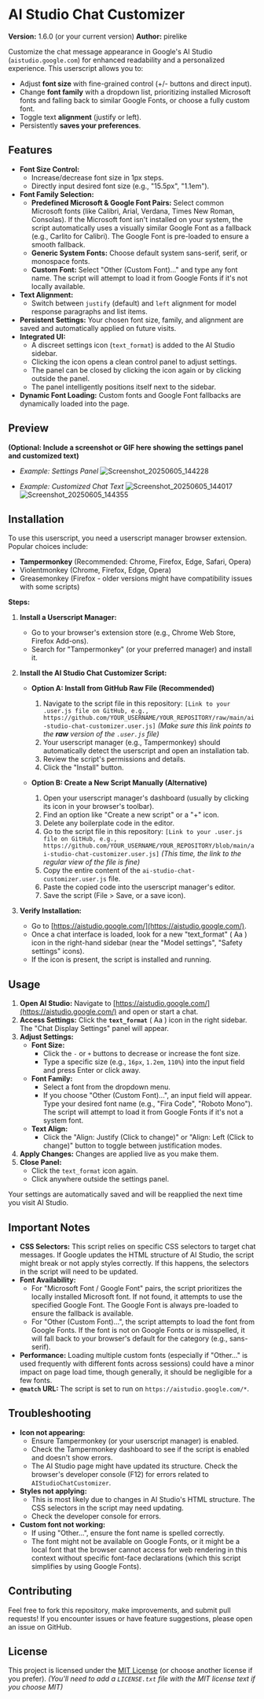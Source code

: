 # AI Studio Chat Customizer

**Version:** 1.6.0 (or your current version)
**Author:** pirelike

Customize the chat message appearance in Google's AI Studio (`aistudio.google.com`) for enhanced readability and a personalized experience. This userscript allows you to:

*   Adjust **font size** with fine-grained control (+/- buttons and direct input).
*   Change **font family** with a dropdown list, prioritizing installed Microsoft fonts and falling back to similar Google Fonts, or choose a fully custom font.
*   Toggle text **alignment** (justify or left).
*   Persistently **saves your preferences**.

## Features

*   **Font Size Control:**
    *   Increase/decrease font size in 1px steps.
    *   Directly input desired font size (e.g., "15.5px", "1.1em").
*   **Font Family Selection:**
    *   **Predefined Microsoft & Google Font Pairs:** Select common Microsoft fonts (like Calibri, Arial, Verdana, Times New Roman, Consolas). If the Microsoft font isn't installed on your system, the script automatically uses a visually similar Google Font as a fallback (e.g., Carlito for Calibri). The Google Font is pre-loaded to ensure a smooth fallback.
    *   **Generic System Fonts:** Choose default system sans-serif, serif, or monospace fonts.
    *   **Custom Font:** Select "Other (Custom Font)..." and type any font name. The script will attempt to load it from Google Fonts if it's not locally available.
*   **Text Alignment:**
    *   Switch between `justify` (default) and `left` alignment for model response paragraphs and list items.
*   **Persistent Settings:** Your chosen font size, family, and alignment are saved and automatically applied on future visits.
*   **Integrated UI:**
    *   A discreet settings icon (`text_format`) is added to the AI Studio sidebar.
    *   Clicking the icon opens a clean control panel to adjust settings.
    *   The panel can be closed by clicking the icon again or by clicking outside the panel.
    *   The panel intelligently positions itself next to the sidebar.
*   **Dynamic Font Loading:** Custom fonts and Google Font fallbacks are dynamically loaded into the page.

## Preview

**(Optional: Include a screenshot or GIF here showing the settings panel and customized text)**

*   *Example: Settings Panel*
![Screenshot_20250605_144228](https://github.com/user-attachments/assets/7474374e-61be-4bf2-8a8f-0e6157c4287b)

*   *Example: Customized Chat Text*
![Screenshot_20250605_144017](https://github.com/user-attachments/assets/e44e7eb4-896d-48ff-927b-a41fd058da2b)
![Screenshot_20250605_144355](https://github.com/user-attachments/assets/7de3a8c7-1ae5-4bd4-a972-1e2fd0856c7f)

## Installation

To use this userscript, you need a userscript manager browser extension. Popular choices include:

*   **Tampermonkey** (Recommended: Chrome, Firefox, Edge, Safari, Opera)
*   Violentmonkey (Chrome, Firefox, Edge, Opera)
*   Greasemonkey (Firefox - older versions might have compatibility issues with some scripts)

**Steps:**

1.  **Install a Userscript Manager:**
    *   Go to your browser's extension store (e.g., Chrome Web Store, Firefox Add-ons).
    *   Search for "Tampermonkey" (or your preferred manager) and install it.

2.  **Install the AI Studio Chat Customizer Script:**
    *   **Option A: Install from GitHub Raw File (Recommended)**
        1.  Navigate to the script file in this repository: `[Link to your .user.js file on GitHub, e.g., https://github.com/YOUR_USERNAME/YOUR_REPOSITORY/raw/main/ai-studio-chat-customizer.user.js]`
            *(Make sure this link points to the **raw** version of the `.user.js` file)*
        2.  Your userscript manager (e.g., Tampermonkey) should automatically detect the userscript and open an installation tab.
        3.  Review the script's permissions and details.
        4.  Click the "Install" button.

    *   **Option B: Create a New Script Manually (Alternative)**
        1.  Open your userscript manager's dashboard (usually by clicking its icon in your browser's toolbar).
        2.  Find an option like "Create a new script" or a "+" icon.
        3.  Delete any boilerplate code in the editor.
        4.  Go to the script file in this repository: `[Link to your .user.js file on GitHub, e.g., https://github.com/YOUR_USERNAME/YOUR_REPOSITORY/blob/main/ai-studio-chat-customizer.user.js]`
            *(This time, the link to the regular view of the file is fine)*
        5.  Copy the entire content of the `ai-studio-chat-customizer.user.js` file.
        6.  Paste the copied code into the userscript manager's editor.
        7.  Save the script (File > Save, or a save icon).

3.  **Verify Installation:**
    *   Go to [https://aistudio.google.com/](https://aistudio.google.com/).
    *   Once a chat interface is loaded, look for a new "text_format" ( Aa ) icon in the right-hand sidebar (near the "Model settings", "Safety settings" icons).
    *   If the icon is present, the script is installed and running.

## Usage

1.  **Open AI Studio:** Navigate to [https://aistudio.google.com/](https://aistudio.google.com/) and open or start a chat.
2.  **Access Settings:** Click the **`text_format`** ( Aa ) icon in the right sidebar. The "Chat Display Settings" panel will appear.
3.  **Adjust Settings:**
    *   **Font Size:**
        *   Click the `-` or `+` buttons to decrease or increase the font size.
        *   Type a specific size (e.g., `16px`, `1.2em`, `110%`) into the input field and press Enter or click away.
    *   **Font Family:**
        *   Select a font from the dropdown menu.
        *   If you choose "Other (Custom Font)...", an input field will appear. Type your desired font name (e.g., "Fira Code", "Roboto Mono"). The script will attempt to load it from Google Fonts if it's not a system font.
    *   **Text Align:**
        *   Click the "Align: Justify (Click to change)" or "Align: Left (Click to change)" button to toggle between justification modes.
4.  **Apply Changes:** Changes are applied live as you make them.
5.  **Close Panel:**
    *   Click the `text_format` icon again.
    *   Click anywhere outside the settings panel.

Your settings are automatically saved and will be reapplied the next time you visit AI Studio.

## Important Notes

*   **CSS Selectors:** This script relies on specific CSS selectors to target chat messages. If Google updates the HTML structure of AI Studio, the script might break or not apply styles correctly. If this happens, the selectors in the script will need to be updated.
*   **Font Availability:**
    *   For "Microsoft Font / Google Font" pairs, the script prioritizes the locally installed Microsoft font. If not found, it attempts to use the specified Google Font. The Google Font is always pre-loaded to ensure the fallback is available.
    *   For "Other (Custom Font)...", the script attempts to load the font from Google Fonts. If the font is not on Google Fonts or is misspelled, it will fall back to your browser's default for the category (e.g., sans-serif).
*   **Performance:** Loading multiple custom fonts (especially if "Other..." is used frequently with different fonts across sessions) could have a minor impact on page load time, though generally, it should be negligible for a few fonts.
*   **`@match` URL:** The script is set to run on `https://aistudio.google.com/*`.

## Troubleshooting

*   **Icon not appearing:**
    *   Ensure Tampermonkey (or your userscript manager) is enabled.
    *   Check the Tampermonkey dashboard to see if the script is enabled and doesn't show errors.
    *   The AI Studio page might have updated its structure. Check the browser's developer console (F12) for errors related to `AIStudioChatCustomizer`.
*   **Styles not applying:**
    *   This is most likely due to changes in AI Studio's HTML structure. The CSS selectors in the script may need updating.
    *   Check the developer console for errors.
*   **Custom font not working:**
    *   If using "Other...", ensure the font name is spelled correctly.
    *   The font might not be available on Google Fonts, or it might be a local font that the browser cannot access for web rendering in this context without specific font-face declarations (which this script simplifies by using Google Fonts).

## Contributing

Feel free to fork this repository, make improvements, and submit pull requests! If you encounter issues or have feature suggestions, please open an issue on GitHub.

## License

This project is licensed under the [MIT License](LICENSE.txt) (or choose another license if you prefer).
*(You'll need to add a `LICENSE.txt` file with the MIT license text if you choose MIT)*
